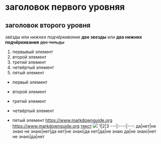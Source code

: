 # заголовок первого уровняя
## заголовок второго уровня
*звёзды* или _нижнее подчёркивание_
**две звезды** или __два нижних подчёркивания__
~~две тильды~~
1. первывый элемент
2. второй элемент
3. третий элемент
4. четвёртый элемент
5. пятый элемент
+ первый элемент
- второй элемент
+ третий элемент
- четвёртый элемент
* пятый элемент 
<https://www.markdownguide.org>
https://www.markdownguide.org 
[текст](https://www.markdownguide.org "это поможет")
![](http://3.bp.blogspot.com/-_DLc3qDxsNA/VenIznBsK7I/AAAAAAAAB0A/GHjI_97B364/s1600/TheFunk.jpg)
1|2|3
---|:---:|---:
да|нет|не знаю
не знаю|нет|да
нет|не знаю|да
нет|да|не знаю
да|не знаю|нет
не знаю|да|нет
